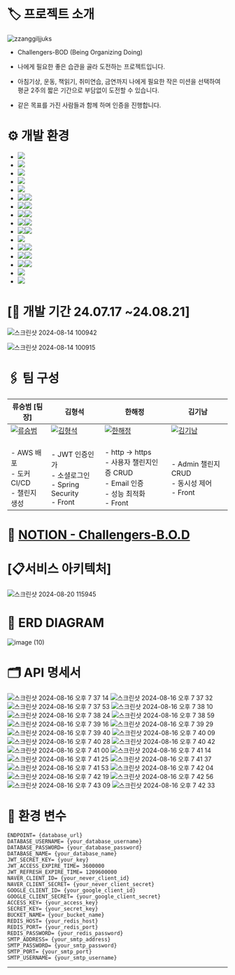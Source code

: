 
# 🏷️ 프로젝트 소개
![zzanggiljjuks](https://github.com/user-attachments/assets/394efca0-6631-4649-a30a-c330034e73d4)


- Challengers-BOD (Being Organizing Doing)
- 나에게 필요한 좋은 습관을 골라 도전하는 프로젝트입니다.

- 아침기상, 운동, 책읽기, 취미연습, 금연까지 나에게 필요한 작은 미션을 선택하여 평균 2주의 짧은 기간으로 부담없이 도전할 수 있습니다.
- 같은 목표를 가진 사람들과 함께 하며 인증을 진행합니다.

<div id="b">
 
# ⚙️ 개발 환경
* <img src="https://img.shields.io/badge/AWS-232F3E?style=for-the-badge&logo=amazonwebservices&logoColor=white">
* <img src="https://img.shields.io/badge/Amazon EC2-FF9900?style=for-the-badge&logo=amazonec2&logoColor=white">
* <img src="https://img.shields.io/badge/aws loadbalancing-8C4FFF?style=for-the-badge&logo=awselasticloadbalancing&logoColor=white">
* <img src="https://img.shields.io/badge/Amazon s3-569A31?style=for-the-badge&logo=amazons3&logoColor=white">
* <img src="https://img.shields.io/badge/Route 53-8C4FFF?style=for-the-badge&logo=amazonroute53&logoColor=white">
* <img src="https://img.shields.io/badge/nginx-009639?style=for-the-badge&logo=nginx&logoColor=white"><img src="https://img.shields.io/badge/1.24.0-515151?style=for-the-badge">
* <img src="https://img.shields.io/badge/docker-2496ED?style=for-the-badge&logo=docker&logoColor=white"><img src="https://img.shields.io/badge/27.1.1-515151?style=for-the-badge">
* <img src="https://img.shields.io/badge/Docker Compose-2496ED?style=for-the-badge&logo=docker&logoColor=white"><img src="https://img.shields.io/badge/2.29.1-515151?style=for-the-badge">
* <img src="https://img.shields.io/badge/java-007396?style=for-the-badge&logo=OpenJDK&logoColor=white"><img src="https://img.shields.io/badge/17-515151?style=for-the-badge">
* <img src="https://img.shields.io/badge/springboot-6DB33F?style=for-the-badge&logo=springboot&logoColor=white"><img src="https://img.shields.io/badge/3.3.0-515151?style=for-the-badge">
* <img src="https://img.shields.io/badge/Spring Security-6DB33F?style=for-the-badge&logo=Spring Security&logoColor=white">
* <img src="https://img.shields.io/badge/mysql-4479A1?style=for-the-badge&logo=mysql&logoColor=white"><img src="https://img.shields.io/badge/8.0.39-515151?style=for-the-badge">
* <img src="https://img.shields.io/badge/redis-FF4438?style=for-the-badge&logo=redis&logoColor=white"><img src="https://img.shields.io/badge/7.4.0-515151?style=for-the-badge">
* <img src="https://img.shields.io/badge/Vue.js-4FC08D?style=for-the-badge&logo=vuedotjs&logoColor=white"><img src="https://img.shields.io/badge/3.2.13-515151?style=for-the-badge">
* <img src="https://img.shields.io/badge/slack-4A154B?style=for-the-badge&logo=slack&logoColor=white">
* <img src="https://img.shields.io/badge/notion-000000?style=for-the-badge&logo=notion&logoColor=white">

<div id="c">

 # [📆 개발 기간 24.07.17 ~24.08.21]

 
![스크린샷 2024-08-14 100942](https://github.com/user-attachments/assets/479c36f2-abb5-4b63-9d9d-fc8d4a8f9249)

![스크린샷 2024-08-14 100915](https://github.com/user-attachments/assets/07a69d79-44e2-4a79-bc3f-4c3f3c89ef4c)

<div id="d">
 
# 🖇️ 팀 구성
| 류승범 [팀장]                         | 김형석                         | 한해정                         | 김기남                         |
|-------------------------------|-------------------------------|-------------------------------|-------------------------------|
| [![류승범](https://github.com/W-llama.png)](https://github.com/W-llama) | [![김형석](https://github.com/Hyungs0703.png)](https://github.com/Hyungs0703) | [![한해정](https://github.com/HaejungHan.png)](https://github.com/HaejungHan) | [![김기남](https://github.com/kimankim0001.png)](https://github.com/kimankim0001) |
|<br> - AWS 배포 <br> - 도커 CI/CD <br> - 챌린지 생성 |<br> - JWT 인증인가 <br> - 소셜로그인 <br> - Spring Security <br> - Front |<br> - http -> https <br> - 사용자 챌린지인증 CRUD <br> - Email 인증 <br> - 성능 최적화 <br> - Front |<br> - Admin 챌린지 CRUD <br> - 동시성 제어 <br> - Front |

<div id="e">
  
# 📑 [NOTION - Challengers-B.O.D](https://teamsparta.notion.site/Challengers-B-O-D-Being-Organizing-Doing-3230b076e9804b948eb35a6473c0dcf3)

<div id="f">

# [📋서비스 아키텍처]

![스크린샷 2024-08-20 115945](https://github.com/user-attachments/assets/6584b2e6-b40b-4ee5-a0a1-cc12f78bf864)


<div id="g">

# 📑 ERD DIAGRAM
![image (10)](https://github.com/user-attachments/assets/d26b0f2a-35c8-4991-8edb-0569fa80451a)

<div id="h">

# 🗂️ API 명세서
![스크린샷 2024-08-16 오후 7 37 14](https://github.com/user-attachments/assets/f921d960-54a7-417f-b79d-0cde236e2dff)
![스크린샷 2024-08-16 오후 7 37 32](https://github.com/user-attachments/assets/b9a58c14-a73c-4ee6-804f-7c119de15afa)
![스크린샷 2024-08-16 오후 7 37 53](https://github.com/user-attachments/assets/90e4d3d8-a874-4ed4-b5a2-ee6d26fd8c10)
![스크린샷 2024-08-16 오후 7 38 10](https://github.com/user-attachments/assets/4aed6aa7-af7c-4a0c-ab69-bf1e1a063459)
![스크린샷 2024-08-16 오후 7 38 24](https://github.com/user-attachments/assets/a00cb2d9-e0d7-4c6b-8237-c55e21c08fd5)
![스크린샷 2024-08-16 오후 7 38 59](https://github.com/user-attachments/assets/3b2ef1a4-1660-43f7-ad5d-960aaed6daee)
![스크린샷 2024-08-16 오후 7 39 16](https://github.com/user-attachments/assets/cd1a1c6a-27f0-44ae-bb08-c81e36824b22)
![스크린샷 2024-08-16 오후 7 39 29](https://github.com/user-attachments/assets/d1a50fc8-f592-4f55-b868-edc6622364a5)
![스크린샷 2024-08-16 오후 7 39 40](https://github.com/user-attachments/assets/5e327142-5dd5-4d98-9cf6-e055a6447b7b)
![스크린샷 2024-08-16 오후 7 40 09](https://github.com/user-attachments/assets/712d2157-2807-4d8f-93dd-978cef1548a2)
![스크린샷 2024-08-16 오후 7 40 28](https://github.com/user-attachments/assets/e8671f8b-8653-4f5a-96d2-8fa96ae914f9)
![스크린샷 2024-08-16 오후 7 40 42](https://github.com/user-attachments/assets/c003d576-d13d-43ba-a7f6-9825c8e0f24f)
![스크린샷 2024-08-16 오후 7 41 00](https://github.com/user-attachments/assets/e59fd586-9b28-4309-a410-1723e28edab9)
![스크린샷 2024-08-16 오후 7 41 14](https://github.com/user-attachments/assets/f60f22ea-e19b-4659-a495-f375cf5c0385)
![스크린샷 2024-08-16 오후 7 41 25](https://github.com/user-attachments/assets/7599fc18-269e-4b2b-be97-8e0c9d170463)
![스크린샷 2024-08-16 오후 7 41 37](https://github.com/user-attachments/assets/48e5767b-7633-4169-bf4e-9c0343b9063c)
![스크린샷 2024-08-16 오후 7 41 53](https://github.com/user-attachments/assets/7847f0e8-d5f9-4621-a021-b730f78d1536)
![스크린샷 2024-08-16 오후 7 42 04](https://github.com/user-attachments/assets/74cbec44-9f61-48af-a7ba-063ca8e402bb)
![스크린샷 2024-08-16 오후 7 42 19](https://github.com/user-attachments/assets/12128acd-8f49-417a-b22c-a4990cb12261)
![스크린샷 2024-08-16 오후 7 42 56](https://github.com/user-attachments/assets/c63a0dc4-eb87-41de-9c3a-ec55fccb60c9)
![스크린샷 2024-08-16 오후 7 43 09](https://github.com/user-attachments/assets/2ea3cf6d-39dc-4069-836d-73a16c399696)
![스크린샷 2024-08-16 오후 7 42 33](https://github.com/user-attachments/assets/bd4da23b-c9a2-492e-86d2-5cef2853b208)

<div id="i">

# 🔑 환경 변수
```
ENDPOINT= {database_url}
DATABASE_USERNAME= {your_database_username}
DATABASE_PASSWORD= {your_database_password}
DATABASE_NAME= {your_database_name}
JWT_SECRET_KEY= {your_key}
JWT_ACCESS_EXPIRE_TIME= 3600000
JWT_REFRESH_EXPIRE_TIME= 1209600000
NAVER_CLIENT_ID= {your_never_client_id}
NAVER_CLIENT_SECRET= {your_never_client_secret}
GOOGLE_CLIENT_ID= {your_google_client_id}
GOOGLE_CLIENT_SECRET= {your_google_client_secret}
ACCESS_KEY= {your_access_key}
SECRET_KEY= {your_secret_key}
BUCKET_NAME= {your_bucket_name}
REDIS_HOST= {your_redis_host}
REDIS_PORT= {your_redis_port}
REDIS_PASSWORD= {your_redis_password}
SMTP_ADDRESS= {your_smtp_address}
SMTP_PASSWORD= {your_smtp_password}
SMTP_PORT= {your_smtp_port}
SMTP_USERNAME= {your_smtp_username}
```
---



